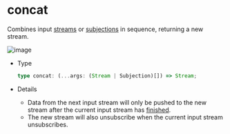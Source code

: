 # concat

Combines input [streams](/en/api/stream#stream) or [subjections](/en/api/stream#subjection) in sequence, returning a new stream.

![image](/concat.drawio.svg)

- Type

  ```typescript
  type concat: (...args: (Stream | Subjection)[]) => Stream;
  ```

- Details

  - Data from the next input stream will only be pushed to the new stream after the current input stream has [finished](/en/guide/base#completion).
  - The new stream will also unsubscribe when the current input stream unsubscribes.
